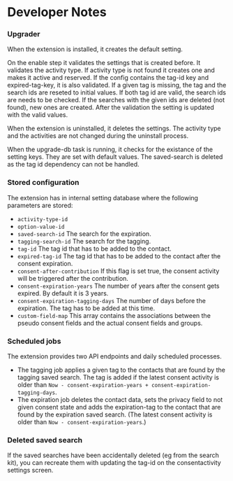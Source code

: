 # Developer Notes

### Upgrader

When the extension is installed, it creates the default setting.

On the enable step it validates the settings that is created before. It validates the activity type. If activity type is not found it creates one and makes it active and reserved. If the config contains the tag-id key and expired-tag-key, it is also validated. If a given tag is missing, the tag and the search ids are reseted to initial values. If both tag id are valid, the search ids are needs to be checked. If the searches with the given ids are deleted (not found), new ones are created. After the validation the setting is updated with the valid values.

When the extension is uninstalled, it deletes the settings. The activity type and the activities are not changed during the uninstall process.

When the upgrade-db task is running, it checks for the existance of the setting keys. They are set with default values. The saved-search is deleted as the tag id dependency can not be handled.

### Stored configuration

The extension has in internal setting database where the following parameters are stored:

-   `activity-type-id`
-   `option-value-id`
-   `saved-search-id` The search for the expiration.
-   `tagging-search-id` The search for the tagging.
-   `tag-id` The tag id that has to be added to the contact.
-   `expired-tag-id` The tag id that has to be added to the contact after the consent expiration.
-   `consent-after-contribution` If this flag is set true, the consent activity will be triggered after the contribution.
-   `consent-expiration-years` The number of years after the consent gets expired. By default it is 3 years.
-   `consent-expiration-tagging-days` The number of days before the expiration. The tag has to be added at this time.
-   `custom-field-map` This array contains the associations between the pseudo consent fields and the actual consent fields and groups.

### Scheduled jobs

The extension provides two API endpoints and daily scheduled processes.

-   The tagging job applies a given tag to the contacts that are found by the tagging saved search. The tag is added if the latest consent activity is older than `Now - consent-expiration-years + consent-expiration-tagging-days`.
-   The expiration job deletes the contact data, sets the privacy field to not given consent state and adds the expiration-tag to the contact that are found by the expiration saved search. (The latest consent activity is older than `Now - consent-expiration-years`.)

### Deleted saved search

If the saved searches have been accidentally deleted (eg from the search kit), you can recreate them with updating the tag-id on the consentactivity settings screen.

